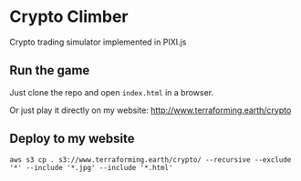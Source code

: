 # Crypto Climber

Crypto trading simulator implemented in PIXI.js

## Run the game

Just clone the repo and open `index.html` in a browser.

Or just play it directly on my website: http://www.terraforming.earth/crypto

## Deploy to my website

    aws s3 cp . s3://www.terraforming.earth/crypto/ --recursive --exclude '*' --include '*.jpg' --include '*.html'
